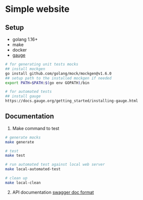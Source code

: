 # Simple website

## Setup

- golang 1.16+
- make
- docker
- [gauge](https://docs.gauge.org/getting_started/installing-gauge.html?os=macos&language=javascript&ide=vscode)

```bash
# for generating unit tests mocks
## install mockgen
go install github.com/golang/mock/mockgen@v1.6.0
## setup path to the installed mockgen if needed
export PATH=$PATH:$(go env GOPATH)/bin
```

```bash
# for automated tests
## install gauge
https://docs.gauge.org/getting_started/installing-gauge.html
```

## Documentation

1. Make command to test
```bash
# generate mocks
make generate

# test
make test

# run automated test against local web server
make local-automated-test

# clean up
make local-clean
```

2. API documentation [swagger doc format](api.yaml)